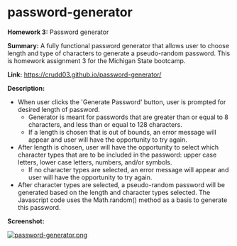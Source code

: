 # password-generator
**Homework 3:** Password generator

**Summary:** A fully functional password generator that allows user to choose length and type of characters to generate a pseudo-random password. This is homework assignment 3 for the Michigan State bootcamp.

**Link:** https://crudd03.github.io/password-generator/

**Description:**
* When user clicks the 'Generate Password' button, user is prompted for desired length of password.
  * Generator is meant for passwords that are greater than or equal to 8 characters, and less than or equal to 128 characters.
  * If a length is chosen that is out of bounds, an error message will appear and user will have the opportunity to try again.
* After length is chosen, user will have the opportunity to select which character types that are to be included in the password: upper case letters, lower case letters, numbers, and/or symbols.
  * If no character types are selected, an error message will appear and user will have the opportunity to try again.
* After character types are selected, a pseudo-random password will be generated based on the length and character types selected. The Javascript code uses the Math.random() method as a basis to generate this password.

**Screenshot:**

[![password-generator.png](https://i.postimg.cc/8CVF9Jck/password-generator.png)](https://postimg.cc/68Y5GQCF)
